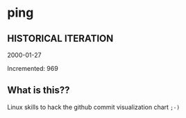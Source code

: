 # ping

## HISTORICAL ITERATION
2000-01-27

Incremented: 969

## What is this?? 
Linux skills to hack the github commit visualization chart `;-)`
